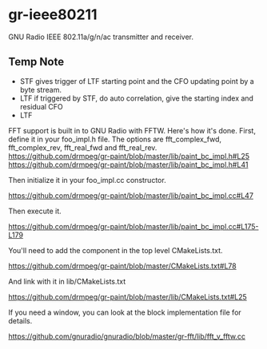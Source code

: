 # gr-ieee80211
GNU Radio IEEE 802.11a/g/n/ac transmitter and receiver.

Temp Note
----------
- STF gives trigger of LTF starting point and the CFO updating point by a byte stream.
- LTF if triggered by STF, do auto correlation, give the starting index and residual CFO
- LTF 


FFT support is built in to GNU Radio with FFTW. Here's how it's done. First, define it in your foo_impl.h file. The options are fft_complex_fwd, fft_complex_rev, fft_real_fwd and fft_real_rev.
https://github.com/drmpeg/gr-paint/blob/master/lib/paint_bc_impl.h#L25
https://github.com/drmpeg/gr-paint/blob/master/lib/paint_bc_impl.h#L41

Then initialize it in your foo_impl.cc constructor.

https://github.com/drmpeg/gr-paint/blob/master/lib/paint_bc_impl.cc#L47

Then execute it.

https://github.com/drmpeg/gr-paint/blob/master/lib/paint_bc_impl.cc#L175-L179

You'll need to add the component in the top level CMakeLists.txt.

https://github.com/drmpeg/gr-paint/blob/master/CMakeLists.txt#L78

And link with it in lib/CMakeLists.txt

https://github.com/drmpeg/gr-paint/blob/master/lib/CMakeLists.txt#L25

If you need a window, you can look at the block implementation file for details.

https://github.com/gnuradio/gnuradio/blob/master/gr-fft/lib/fft_v_fftw.cc